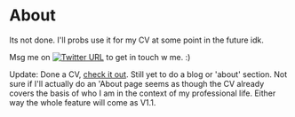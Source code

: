 # About

Its not done. I'll probs use it for my CV at some point in the future idk.

Msg me on [![Twitter URL](https://img.shields.io/twitter/url/https/twitter.com/shaunschwegler.svg?style=social&label=twttr%20%40shaunschwegler)](https://twitter.com/shaunschwegler) to get in touch w me. :)

Update: Done a CV, [check it out](https://shaunschwegler.github.io/cv.html "Curriculum Vitae"). Still yet to do a blog or 'about' section. Not sure if I'll actually do an 'About page seems as though the CV already covers the basis of who I am in the context of my professional life. Either way the whole feature will come as V1.1.
